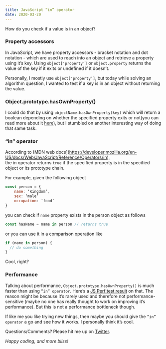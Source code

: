 ```yaml
---
title: JavaScript “in” operator
date: 2020-03-20
---
```


How do you check if a value is in an object?

### Property accessors

In JavaScript, we have property accessors - bracket notation and dot notation - which are used to reach into an object and retrieve a property using it’s key.
Using `object['property’]` or `object.property` returns the value of the key if it exits or undefined if it doesn’t.

Personally, I mostly use `object['property’]`, but today while solving an algorithm question, I wanted to test if a key is in an object without returning the value.

### Object.prototype.hasOwnProperty()

I could do that by using `objectName.hasOwnProperty(key)` which will return a boolean depending on whether the specified property exits or not(you can read more about it [here](https://developer.mozilla.org/en-US/docs/Web/JavaScript/Reference/Global_Objects/Object/hasOwnProperty)), but I stumbled on another interesting way of doing that same task.

### “in” operator

According to (MDN web docs](https://developer.mozilla.org/en-US/docs/Web/JavaScript/Reference/Operators/in), the in operator returns `true` if the specified property is in the specified object or its prototype chain.

For example, given the following object

```js
const person = {
	name: ‘Kingdom’,
	sex: ‘male’
	occupation: ‘food’
}
```

you can check if `name` property exists in the person object as follows

```js
const hasName = name in person // returns true
```

or you can use it in a comparison operation like

```js
if (name in person) {
  // do something
}
```

Cool, right?

### Performance

Talking about performance, `Object.prototype.hasOwnProperty()` is much faster than using `”in” operator`. Here’s a [JS Perf test result](https://jsperf.com/object-return-property-or-null/3) on that.
The reason might be because it’s rarely used and therefore not performance-sensitive (maybe no one has really thought to work on improving it’s performance). But this is not a performance bottleneck though.

If like me you like trying new things, then maybe you should give the `”in” operator` a go and see how it works. I personally think it’s cool.

Questions/Comments? Please hit me up on [Twitter](https://twitter.com/kingisaac95).

_Happy coding, and more bliss!_
